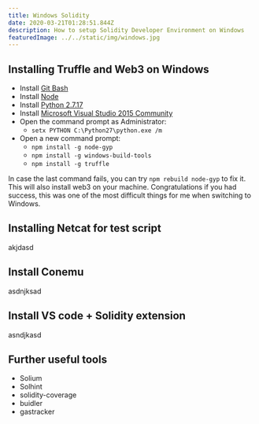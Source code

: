 ```yaml
---
title: Windows Solidity
date: 2020-03-21T01:28:51.844Z
description: How to setup Solidity Developer Environment on Windows
featuredImage: ../../static/img/windows.jpg
---
```

## Installing Truffle and Web3 on Windows

* Install [Git Bash](https://gitforwindows.org/)
* Install [Node](https://nodejs.org/en/download/)
* Install [Python 2.7.17](https://www.python.org/downloads/release/python-2717/)
* Install [Microsoft Visual Studio 2015 Community](https://go.microsoft.com/fwlink/?LinkId=532606&clcid=0x409)
* Open the command prompt as Administrator:
  * `setx PYTHON C:\Python27\python.exe /m`
* Open a new command prompt:
  * `npm install -g node-gyp`
  * `npm install -g windows-build-tools`
  * `npm install -g truffle`

In case the last command fails, you can try `npm rebuild node-gyp` to fix it. This will also install web3 on your machine. Congratulations if you had success, this was one of the most difficult things for me when switching to Windows. 

## Installing Netcat for test script

akjdasd

## Install Conemu

asdnjksad

## Install VS code + Solidity extension

asndjkasd

## Further useful tools

* Solium
* Solhint
* solidity-coverage
* buidler
* gastracker
